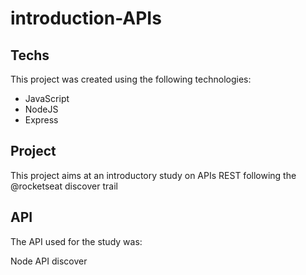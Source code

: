 # introduction-APIs

## Techs
This project was created using the following technologies:

- JavaScript
- NodeJS
- Express

## Project
This project aims at an introductory study on APIs REST following the @rocketseat discover trail

## API 
The API used for the study was:

<a src="https://github.com/jakeliny/node-api-discover">Node API discover</a>